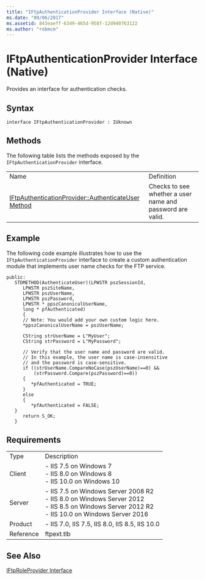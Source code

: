 ```yaml
---
title: "IFtpAuthenticationProvider Interface (Native)"
ms.date: "09/06/2017"
ms.assetid: 843eaeff-6349-465d-958f-12d940763122
ms.author: "robmcm"
---
```

# IFtpAuthenticationProvider Interface (Native)
Provides an interface for authentication checks.  
  
## Syntax  
  
```cpp#  
interface IFtpAuthenticationProvider : IUknown  
```  
  
## Methods  
 The following table lists the methods exposed by the `IFtpAuthenticationProvider` interface.  
  
|||  
|-|-|  
|Name|Definition|  
|[IFtpAuthenticationProvider::AuthenticateUser Method](../../ftp-extensibility-reference/native-code-api-reference/iftpauthenticationprovider-authenticateuser-method.md)|Checks to see whether a user name and password are valid.|  
  
## Example  
 The following code example illustrates how to use the `IFtpAuthenticationProvider` interface to create a custom authentication module that implements user name checks for the FTP service.  
  
```  
public:  
   STDMETHOD(AuthenticateUser)(LPWSTR pszSessionId,  
      LPWSTR pszSiteName,  
      LPWSTR pszUserName,  
      LPWSTR pszPassword,  
      LPWSTR * ppszCanonicalUserName,  
      long * pfAuthenticated)  
      {  
      // Note: You would add your own custom logic here.  
      *ppszCanonicalUserName = pszUserName;  
  
      CString strUserName = L"MyUser";  
      CString strPassword = L"MyPassword";  
  
      // Verify that the user name and password are valid.  
      // In this example, the user name is case-insensitive  
      // and the password is case-sensitive.  
      if ((strUserName.CompareNoCase(pszUserName)==0) &&  
          (strPassword.Compare(pszPassword)==0))  
      {  
         *pfAuthenticated = TRUE;  
      }  
      else  
      {  
         *pfAuthenticated = FALSE;  
   }  
      return S_OK;  
   }  
```  
  
## Requirements  
  
|||  
|-|-|  
|Type|Description|  
|Client|-   IIS 7.5 on Windows 7<br />-   IIS 8.0 on Windows 8<br />-   IIS 10.0 on Windows 10|  
|Server|-   IIS 7.5 on Windows Server 2008 R2<br />-   IIS 8.0 on Windows Server 2012<br />-   IIS 8.5 on Windows Server 2012 R2<br />-   IIS 10.0 on Windows Server 2016|  
|Product|-   IIS 7.0, IIS 7.5, IIS 8.0, IIS 8.5, IIS 10.0|  
|Reference|ftpext.tlb|  
  
## See Also  
 [IFtpRoleProvider Interface](../../ftp-extensibility-reference/native-code-api-reference/iftproleprovider-interface-native.md)